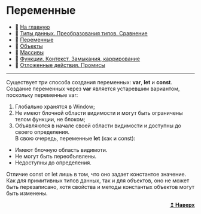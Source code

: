 # Переменные
- :page_with_curl: [На главную](../../../README.md)<br>
- :page_with_curl: [Типы данных. Преобразования типов. Сравнение](./data-types_comparison.md)<br>
- :page_with_curl: [Переменные](./variables.md)<br>
- :page_with_curl: [Объекты](./objectss.md)<br>
- :page_with_curl: [Массивы](./arrays.md)<br>
- :page_with_curl: [Функции. Контекст. Замыкания, каррирование](./functions_сontext_сarr_сlosures.md)<br>
- :page_with_curl: [Отложенные действия. Промисы](./delayed-actions_promise.md)<br>
---
Существует три способа создания переменных: <b>var</b>, <b>let</b> и <b>const</b>.
Создание переменных через <b>var</b> является устаревшим вариантом, поскольку переменные var:
1. Глобально хранятся в Window;
2. Не имеют блочной области видимости и могут быть ограничены телом функции, не блоком;
3. Объявляются в начале своей области видимости и доступны до своего определения.<br>
В свою очередь, переменные <b>let</b> (как и const):
- Имеют блочную область видимоти.
- Не могут быть переобъявлены.
- Недоступны до определения.

Отличие const от let лишь в том, что оно задает константое значение. Как для примитивных типов данных, так и для объектов, оно не может быть перезаписано, хотя свойства и методы константых объектов могут быть изменены.
<div align="right">
  <b><a href="#">↥ Наверх</a></b>
</div>